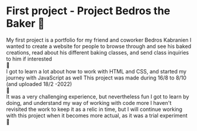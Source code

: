 # First project - Project Bedros the Baker 🥐

My first project is a portfolio for my friend and coworker Bedros Kabranien
I wanted to create a website for people to browse through and see his baked creations, read about his different baking classes, and send class inquiries to him if interested
<br>
🥖
<br>
I got to learn a lot about how to work with HTML and CSS, and started my journey with JavaScript as well
This project was made during 16/8 to 8/10 (and uploaded 18/2 -2022)
<br>
🍞
<br>
It was a very challenging experience, but nevertheless fun
I got to learn by doing, and understand my way of working with code more
I haven't revisited the work to keep it as a relic in time, but I will continue working with this project when it becomes more actual, as it was a trial experiment <br>
🥐
